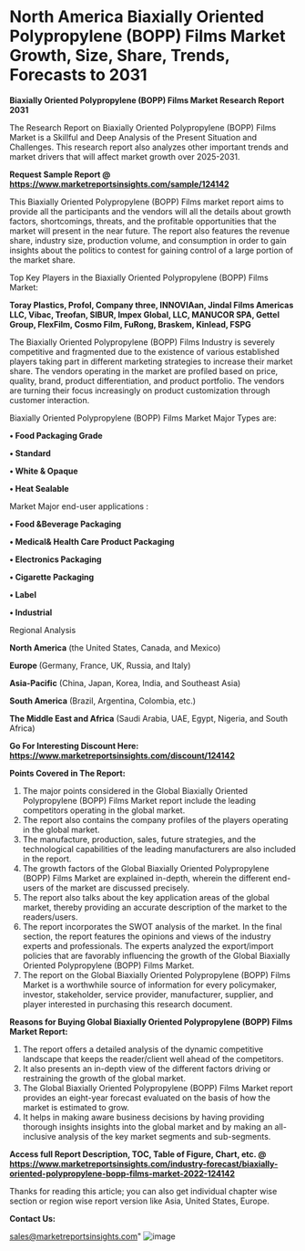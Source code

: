 # North America Biaxially Oriented Polypropylene (BOPP) Films Market Growth, Size, Share, Trends, Forecasts to 2031

<strong>Biaxially Oriented Polypropylene (BOPP) Films Market Research Report 2031</strong>

The Research Report on Biaxially Oriented Polypropylene (BOPP) Films Market is a Skillful and Deep Analysis of the Present Situation and Challenges. This research report also analyzes other important trends and market drivers that will affect market growth over 2025-2031.

<strong>Request Sample Report @ <a href=https://www.marketreportsinsights.com/sample/124142>https://www.marketreportsinsights.com/sample/124142</a></strong>

This Biaxially Oriented Polypropylene (BOPP) Films market report aims to provide all the participants and the vendors will all the details about growth factors, shortcomings, threats, and the profitable opportunities that the market will present in the near future. The report also features the revenue share, industry size, production volume, and consumption in order to gain insights about the politics to contest for gaining control of a large portion of the market share.

Top Key Players in the Biaxially Oriented Polypropylene (BOPP) Films Market:

<strong>Toray Plastics, Profol, Company three, INNOVIAan, Jindal Films Americas LLC, Vibac, Treofan, SIBUR, Impex Global, LLC, MANUCOR SPA, Gettel Group, FlexFilm, Cosmo Film, FuRong, Braskem, Kinlead, FSPG</strong>

The Biaxially Oriented Polypropylene (BOPP) Films Industry is severely competitive and fragmented due to the existence of various established players taking part in different marketing strategies to increase their market share. The vendors operating in the market are profiled based on price, quality, brand, product differentiation, and product portfolio. The vendors are turning their focus increasingly on product customization through customer interaction.

Biaxially Oriented Polypropylene (BOPP) Films Market Major Types are:

<strong>• Food Packaging Grade

• Standard

• White & Opaque

• Heat Sealable</strong>

Market Major end-user applications :

<strong>• Food &Beverage Packaging

• Medical& Health Care Product Packaging

• Electronics Packaging

• Cigarette Packaging

• Label

• Industrial</strong>

Regional Analysis

</u><strong><b>North America</b></strong> (the United States, Canada, and Mexico)

<strong><b>Europe </b></strong>(Germany, France, UK, Russia, and Italy)

<strong><b>Asia-Pacific</b></strong> (China, Japan, Korea, India, and Southeast Asia)

<strong><b>South America</b></strong> (Brazil, Argentina, Colombia, etc.)

<strong><b>The Middle East and Africa</b></strong> (Saudi Arabia, UAE, Egypt, Nigeria, and South Africa)

<strong>Go For Interesting Discount Here: <a href=https://www.marketreportsinsights.com/discount/124142>https://www.marketreportsinsights.com/discount/124142</a></strong>

<strong>Points Covered in The Report:</strong>
<ol>
  <li>The major points considered in the Global Biaxially Oriented Polypropylene (BOPP) Films Market report include the leading competitors operating in the global market.</li>
  <li>The report also contains the company profiles of the players operating in the global market.</li>
  <li>The manufacture, production, sales, future strategies, and the technological capabilities of the leading manufacturers are also included in the report.</li>
  <li>The growth factors of the Global Biaxially Oriented Polypropylene (BOPP) Films Market are explained in-depth, wherein the different end-users of the market are discussed precisely.</li>
  <li>The report also talks about the key application areas of the global market, thereby providing an accurate description of the market to the readers/users.</li>
  <li>The report incorporates the SWOT analysis of the market. In the final section, the report features the opinions and views of the industry experts and professionals. The experts analyzed the export/import policies that are favorably influencing the growth of the Global Biaxially Oriented Polypropylene (BOPP) Films Market.</li>
  <li>The report on the Global Biaxially Oriented Polypropylene (BOPP) Films Market is a worthwhile source of information for every policymaker, investor, stakeholder, service provider, manufacturer, supplier, and player interested in purchasing this research document.</li>
</ol>
<strong>Reasons for Buying Global Biaxially Oriented Polypropylene (BOPP) Films Market Report:</strong>

<ol>
  <li>The report offers a detailed analysis of the dynamic competitive landscape that keeps the reader/client well ahead of the competitors.</li>
  <li>It also presents an in-depth view of the different factors driving or restraining the growth of the global market.</li>
  <li>The Global Biaxially Oriented Polypropylene (BOPP) Films Market report provides an eight-year forecast evaluated on the basis of how the market is estimated to grow.</li>
  <li>It helps in making aware business decisions by having providing thorough insights insights into the global market and by making an all-inclusive analysis of the key market segments and sub-segments.</li>
</ol>
<strong>Access full Report Description, TOC, Table of Figure, Chart, etc. @ <a href=https://www.marketreportsinsights.com/industry-forecast/biaxially-oriented-polypropylene-bopp-films-market-2022-124142>https://www.marketreportsinsights.com/industry-forecast/biaxially-oriented-polypropylene-bopp-films-market-2022-124142</a></strong>


Thanks for reading this article; you can also get individual chapter wise section or region wise report version like Asia, United States, Europe.

<strong>Contact Us:</strong>

sales@marketreportsinsights.com"
![image](https://github.com/user-attachments/assets/b98ab2b4-1a87-439d-88cc-4da9f14a22c6)
